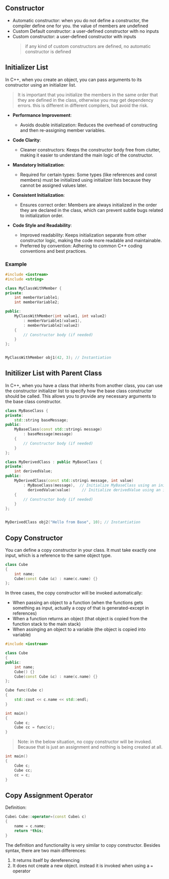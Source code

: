 ## Constructor

- Automatic constructor: when you do not define a constructor, the compiler define one for you. the value of members are undefined
- Custom Default constructor: a user-defined constructor with no inputs
- Custom constructor: a user-defined constructor with inputs
  > if any kind of custom constructors are defined, no automatic constructor is defined

## Initializer List
In C++, when you create an object, you can pass arguments to its constructor using an initializer list. 

> It is important that you initialize the members in the same order that they are defined in the class, otherwise you may get dependency errors. this is different in different compilers, but avoid the risk.

- **Performance Improvement**:
  - Avoids double initialization: Reduces the overhead of constructing and then re-assigning member variables.

- **Code Clarity**:
  - Cleaner constructors: Keeps the constructor body free from clutter, making it easier to understand the main logic of the constructor.

- **Mandatory Initialization**:
  - Required for certain types: Some types (like references and const members) must be initialized using initializer lists because they cannot be assigned values later.

- **Consistent Initialization**:
  - Ensures correct order: Members are always initialized in the order they are declared in the class, which can prevent subtle bugs related to initialization order.

- **Code Style and Readability**:
  - Improved readability: Keeps initialization separate from other constructor logic, making the code more readable and maintainable.
  - Preferred by convention: Adhering to common C++ coding conventions and best practices.

### Example
```cpp
#include <iostream>
#include <string>

class MyClassWithMember {
private:
    int memberVariable1;
    int memberVariable2;

public:
    MyClassWithMember(int value1, int value2)
        : memberVariable1(value1),
        : memberVariable2(value2)
    {
        // Constructor body (if needed)
    }
};


MyClassWithMember obj1(42, 3); // Instantiation
```
## Initilizer List with Parent Class
In C++, when you have a class that inherits from another class, you can use the constructor initializer list to specify how the base class constructor should be called. This allows you to provide any necessary arguments to the base class constructor.
```cpp
class MyBaseClass {
private:
    std::string baseMessage;
public:
    MyBaseClass(const std::string& message)
        : baseMessage(message)
    {
        // Constructor body (if needed)
    }
};

class MyDerivedClass : public MyBaseClass {
private:
    int derivedValue;
public:
    MyDerivedClass(const std::string& message, int value)
        : MyBaseClass(message),  // Initialize MyBaseClass using an initializer list
          derivedValue(value)     // Initialize derivedValue using an initializer list
    {
        // Constructor body (if needed)
    }
};


MyDerivedClass obj2("Hello from Base", 10); // Instantiation
```

## Copy Constructor

You can define a copy constructor in your class. It must take exactly one input, which is a reference to the same object type.

```cpp
class Cube
{
    int name;
    Cube(const Cube &c) : name(c.name) {}
};
```

In three cases, the copy constructor will be invoked automatically:

- When passing an object to a function (when the functions gets something as input, actually a copy of that is generated-except in references)
- When a function returns an object (that object is copied from the function stack to the main stack)
- When assinging an object to a variable (the object is copied into variable)

```cpp
#include <iostream>

class Cube
{
public:
    int name;
    Cube() {}
    Cube(const Cube &c) : name(c.name) {}
};

Cube func(Cube c)
{
    std::cout << c.name << std::endl;
}

int main()
{
    Cube c;
    Cube cc = func(c);
}
```

> Note: in the below situation, no copy constructor will be invoked. Because that is just an assignment and nothing is being created at all.

```cpp
int main()
{
    Cube c;
    Cube cc;
    cc = c;
}
```

## Copy Assignment Operator

Definition:

```cpp
Cube& Cube::operator=(const Cube& c)
{
    name = c.name;
    return *this;
}
```

The definition and functionality is very similar to copy constructor. Besides syntax, there are two main differences:

1. It returns itself by dereferencing
2. It does not create a new object. instead it is invoked when using a `=` operator

